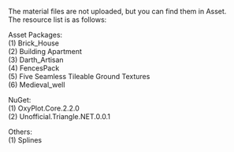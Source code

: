 The material files are not uploaded, but you can find them in Asset.  
The resource list is as follows:  
  
Asset Packages:  
(1) Brick_House  
(2) Building Apartment  
(3) Darth_Artisan  
(4) FencesPack  
(5) Five Seamless Tileable Ground Textures  
(6) Medieval_well  
  
NuGet:  
(1) OxyPlot.Core.2.2.0  
(2) Unofficial.Triangle.NET.0.0.1  
  
Others:  
(1) Splines  
